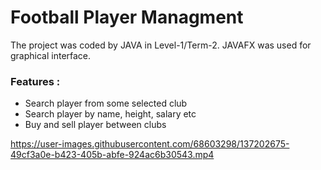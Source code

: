 # Football Player Managment
 
 The project was coded by JAVA in  Level-1/Term-2. JAVAFX was used for graphical interface. 

### Features :

  - Search player from some selected club
  - Search player by name, height, salary etc
  - Buy and sell player between clubs


https://user-images.githubusercontent.com/68603298/137202675-49cf3a0e-b423-405b-abfe-924ac6b30543.mp4



